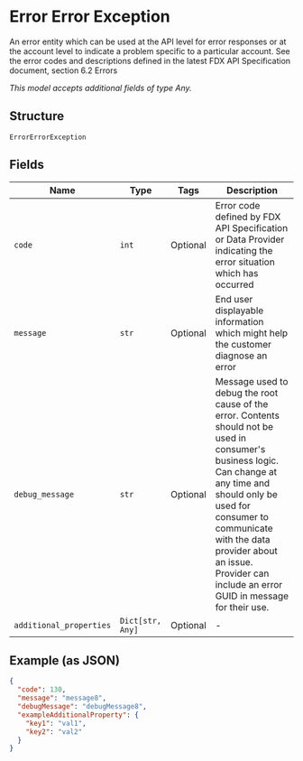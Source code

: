 
# Error Error Exception

An error entity which can be used at the API level for error responses or at the account level to indicate a problem specific to a particular account. See the error codes and descriptions defined in the latest FDX API Specification document, section 6.2 Errors

*This model accepts additional fields of type Any.*

## Structure

`ErrorErrorException`

## Fields

| Name | Type | Tags | Description |
|  --- | --- | --- | --- |
| `code` | `int` | Optional | Error code defined by FDX API Specification or Data Provider indicating the error situation which has occurred |
| `message` | `str` | Optional | End user displayable information which might help the customer diagnose an error |
| `debug_message` | `str` | Optional | Message used to debug the root cause of the error. Contents should not be used in consumer's business logic. Can change at any time and should only be used for consumer to communicate with the data provider about an issue. Provider can include an error GUID in message for their use. |
| `additional_properties` | `Dict[str, Any]` | Optional | - |

## Example (as JSON)

```json
{
  "code": 130,
  "message": "message8",
  "debugMessage": "debugMessage8",
  "exampleAdditionalProperty": {
    "key1": "val1",
    "key2": "val2"
  }
}
```

